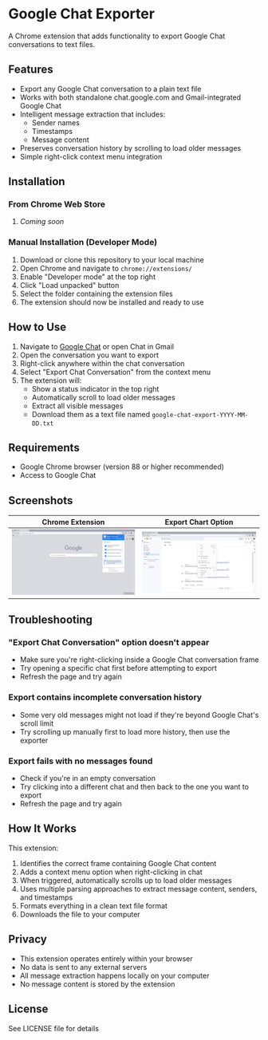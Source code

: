 # Google Chat Exporter

A Chrome extension that adds functionality to export Google Chat conversations to text files.

## Features

- Export any Google Chat conversation to a plain text file
- Works with both standalone chat.google.com and Gmail-integrated Google Chat
- Intelligent message extraction that includes:
  - Sender names
  - Timestamps
  - Message content
- Preserves conversation history by scrolling to load older messages
- Simple right-click context menu integration

## Installation

### From Chrome Web Store
1. *Coming soon*

### Manual Installation (Developer Mode)
1. Download or clone this repository to your local machine
2. Open Chrome and navigate to `chrome://extensions/`
3. Enable "Developer mode" at the top right
4. Click "Load unpacked" button
5. Select the folder containing the extension files
6. The extension should now be installed and ready to use

## How to Use

1. Navigate to [Google Chat](https://chat.google.com) or open Chat in Gmail
2. Open the conversation you want to export
3. Right-click anywhere within the chat conversation
4. Select "Export Chat Conversation" from the context menu
5. The extension will:
   - Show a status indicator in the top right
   - Automatically scroll to load older messages
   - Extract all visible messages
   - Download them as a text file named `google-chat-export-YYYY-MM-DD.txt`

## Requirements

- Google Chrome browser (version 88 or higher recommended)
- Access to Google Chat

## Screenshots

| Chrome Extension | Export Chart Option |
|--------------|--------------|
| ![Chrome Extension](images/chrome-extension.jpg) | ![Export Chat Option](images/chrome-extension-export-chat-option.jpg) |

## Troubleshooting

### "Export Chat Conversation" option doesn't appear
- Make sure you're right-clicking inside a Google Chat conversation frame
- Try opening a specific chat first before attempting to export
- Refresh the page and try again

### Export contains incomplete conversation history
- Some very old messages might not load if they're beyond Google Chat's scroll limit
- Try scrolling up manually first to load more history, then use the exporter

### Export fails with no messages found
- Check if you're in an empty conversation
- Try clicking into a different chat and then back to the one you want to export
- Refresh the page and try again

## How It Works

This extension:
1. Identifies the correct frame containing Google Chat content
2. Adds a context menu option when right-clicking in chat
3. When triggered, automatically scrolls up to load older messages
4. Uses multiple parsing approaches to extract message content, senders, and timestamps
5. Formats everything in a clean text file format
6. Downloads the file to your computer

## Privacy

- This extension operates entirely within your browser
- No data is sent to any external servers
- All message extraction happens locally on your computer
- No message content is stored by the extension

## License

See LICENSE file for details
